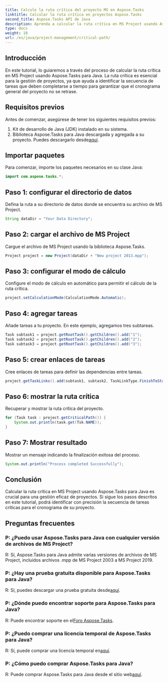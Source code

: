 ```yaml
---
title: Calcule la ruta crítica del proyecto MS en Aspose.Tasks
linktitle: Calcular la ruta crítica en proyectos Aspose.Tasks
second_title: Aspose.Tasks API de Java
description: Aprenda a calcular la ruta crítica en MS Project usando Aspose.Tasks para Java. Esto proporciona una guía paso a paso para una gestión eficiente de proyectos.
type: docs
weight: 10
url: /es/java/project-management/critical-path/
---
```

## Introducción
En este tutorial, lo guiaremos a través del proceso de calcular la ruta crítica en MS Project usando Aspose.Tasks para Java. La ruta crítica es esencial para la gestión de proyectos, ya que ayuda a identificar la secuencia de tareas que deben completarse a tiempo para garantizar que el cronograma general del proyecto no se retrase.
## Requisitos previos
Antes de comenzar, asegúrese de tener los siguientes requisitos previos:
1. Kit de desarrollo de Java (JDK) instalado en su sistema.
2.  Biblioteca Aspose.Tasks para Java descargada y agregada a su proyecto. Puedes descargarlo desde[aquí](https://releases.aspose.com/tasks/java/).

## Importar paquetes
Para comenzar, importe los paquetes necesarios en su clase Java:
```java
import com.aspose.tasks.*;
```
## Paso 1: configurar el directorio de datos
Defina la ruta a su directorio de datos donde se encuentra su archivo de MS Project.
```java
String dataDir = "Your Data Directory";
```
## Paso 2: cargar el archivo de MS Project
Cargue el archivo de MS Project usando la biblioteca Aspose.Tasks.
```java
Project project = new Project(dataDir + "New project 2013.mpp");
```
## Paso 3: configurar el modo de cálculo
Configure el modo de cálculo en automático para permitir el cálculo de la ruta crítica.
```java
project.setCalculationMode(CalculationMode.Automatic);
```
## Paso 4: agregar tareas
Añade tareas a tu proyecto. En este ejemplo, agregamos tres subtareas.
```java
Task subtask1 = project.getRootTask().getChildren().add("1");
Task subtask2 = project.getRootTask().getChildren().add("2");
Task subtask3 = project.getRootTask().getChildren().add("3");
```
## Paso 5: crear enlaces de tareas
Cree enlaces de tareas para definir las dependencias entre tareas.
```java
project.getTaskLinks().add(subtask1, subtask2, TaskLinkType.FinishToStart);
```
## Paso 6: mostrar la ruta crítica
Recuperar y mostrar la ruta crítica del proyecto.
```java
for (Task task : project.getCriticalPath()) {
    System.out.println(task.get(Tsk.NAME));
}
```
## Paso 7: Mostrar resultado
Mostrar un mensaje indicando la finalización exitosa del proceso.
```java
System.out.println("Process completed Successfully");
```

## Conclusión
Calcular la ruta crítica en MS Project usando Aspose.Tasks para Java es crucial para una gestión eficaz de proyectos. Si sigue los pasos descritos en este tutorial, podrá identificar con precisión la secuencia de tareas críticas para el cronograma de su proyecto.
## Preguntas frecuentes
### P: ¿Puedo usar Aspose.Tasks para Java con cualquier versión de archivos de MS Project?
R: Sí, Aspose.Tasks para Java admite varias versiones de archivos de MS Project, incluidos archivos .mpp de MS Project 2003 a MS Project 2019.
### P: ¿Hay una prueba gratuita disponible para Aspose.Tasks para Java?
 R: Sí, puedes descargar una prueba gratuita desde[aquí](https://releases.aspose.com/).
### P: ¿Dónde puedo encontrar soporte para Aspose.Tasks para Java?
 R: Puede encontrar soporte en el[Foro Aspose.Tasks](https://forum.aspose.com/c/tasks/15).
### P: ¿Puedo comprar una licencia temporal de Aspose.Tasks para Java?
 R: Sí, puede comprar una licencia temporal en[aquí](https://purchase.aspose.com/temporary-license/).
### P: ¿Cómo puedo comprar Aspose.Tasks para Java?
 R: Puede comprar Aspose.Tasks para Java desde el sitio web[aquí](https://purchase.aspose.com/buy).